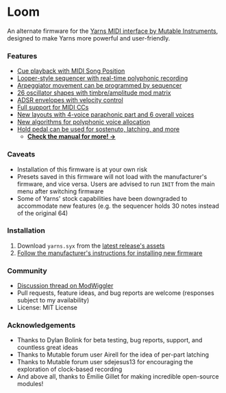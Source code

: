# Loom
An alternate firmware for the [Yarns MIDI interface by Mutable Instruments](https://mutable-instruments.net/modules/yarns/), designed to make Yarns more powerful and user-friendly.

### Features
- [Cue playback with MIDI Song Position](yarns/MANUAL.md#song-position-controls)
- [Looper-style sequencer with real-time polyphonic recording](yarns/MANUAL.md#loop-sequencer)
- [Arpeggiator movement can be programmed by sequencer](yarns/MANUAL.md#sequencer-programmed-arpeggiator)
- [26 oscillator shapes with timbre/amplitude mod matrix](yarns/MANUAL.md#oscillator-timbre-settings)
- [ADSR envelopes with velocity control](yarns/MANUAL.md#envelope)
- [Full support for MIDI CCs](yarns/MANUAL.md#midi-control-change-cc)
- [New layouts with 4-voice paraphonic part and 6 overall voices](yarns/MANUAL.md#layouts)
- [New algorithms for polyphonic voice allocation](yarns/MANUAL.md#polyphonic-voice-allocation)
- [Hold pedal can be used for sostenuto, latching, and more](yarns/MANUAL.md#hold-pedal)
  - **[Check the manual for more! →](yarns/MANUAL.md)**

### Caveats
- Installation of this firmware is at your own risk
- Presets saved in this firmware will not load with the manufacturer's firmware, and vice versa.  Users are advised to run `INIT` from the main menu after switching firmware
- Some of Yarns' stock capabilities have been downgraded to accommodate new features (e.g. the sequencer holds 30 notes instead of the original 64)

### Installation
1. Download `yarns.syx` from the [latest release's assets](https://github.com/rcrogers/yarns-loom/releases/latest)
2. [Follow the manufacturer's instructions for installing new firmware](https://pichenettes.github.io/mutable-instruments-documentation/modules/yarns/manual/#firmware)

### Community
- [Discussion thread on ModWiggler](https://www.modwiggler.com/forum/viewtopic.php?t=255378)
- Pull requests, feature ideas, and bug reports are welcome (responses subject to my availability)
- License: MIT License

### Acknowledgements
- Thanks to Dylan Bolink for beta testing, bug reports, support, and countless great ideas
- Thanks to Mutable forum user Airell for the idea of per-part latching
- Thanks to Mutable forum user sdejesus13 for encouraging the exploration of clock-based recording
- And above all, thanks to Émilie Gillet for making incredible open-source modules!
